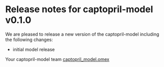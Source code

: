 # Release notes for captopril-model v0.1.0

We are pleased to release a new version of the captopril-model including the 
following changes:

- initial model release

Your captopril-model team
[captopril_model.omex](../captopril_model.omex)